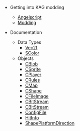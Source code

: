 <!-- docs/_sidebar.md -->
- Getting into KAG modding

    - [Angelscript](angelscript.md)
    - [Modding](modding.md)

- Documentation
    - Data Types
        - [Vec2f](objects/Vec2f.md)
        - [SColor](objects/SColor.md)
    - Objects
        - [CBlob](objects/CBlob.md)
        - [CSprite](objects/CSprite.md)
        - [CPlayer](objects/CPlayer.md)
        - [CRules](objects/CRules.md)
        - [CMap](objects/CMap.md)
        - [CShape](objects/CShape.md)
        - [CFileImage](objects/CFileImage.md)
        - [CBitStream](objects/CBitStream.md)
        - [CBitStream](objects/CBitStream.md)
        - [ConfigFile](objects/ConfigFile.md)
        - [HitInfo](objects/HitInfo.md)
        - [ShapePlatformDirection](objects/ShapePlatformDirection.md)
<!--    - [onCommand Hooks](misc/using-commands.md) -->
